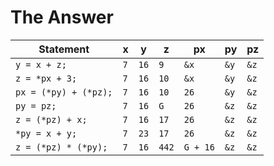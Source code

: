 # The Answer

Statement | x | y | z | px | py | pz 
----------|---|---|---|----|----|----
`y = x + z;` | `7` | `16` | `9` |  `&x` |  `&y` |  `&z`
`z = *px + 3;` | `7` | `16` | `10` |  `&x` |  `&y` |  `&z`
`px = (*py) + (*pz);` | `7` | `16` |  `10` |  `26` |  `&y` |  `&z`
`py = pz;` | `7` | `16` | `G` |  `26` |  `&z` |  `&z`
`z = (*pz) + x;` | `7` | `16` | `17`  |  `26` |  `&z` |  `&z`
`*py = x + y;` | `7` | `23` | `17`  |  `26` |  `&z` |  `&z`
`z = (*pz) * (*py);` | `7` | `16` | `442`  |  `G + 16` |  `&z` |  `&z`
